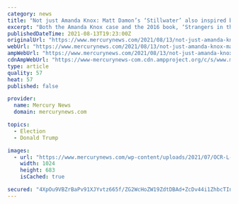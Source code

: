 ```yaml
---
category: news
title: "Not just Amanda Knox: Matt Damon’s ‘Stillwater’ also inspired by Berkeley prof’s Trump book, director says"
excerpt: "Both the Amanda Knox case and the 2016 book, ‘Strangers in their Own Land,’ by UC Berkeley sociologist Arlie Hochschild, played roles in the story for Damon’s new film, the"
publishedDateTime: 2021-08-13T19:23:00Z
originalUrl: "https://www.mercurynews.com/2021/08/13/not-just-amanda-knox-matt-damons-stillwater-also-inspired-by-berkeley-profs-trump-book-director-says/"
webUrl: "https://www.mercurynews.com/2021/08/13/not-just-amanda-knox-matt-damons-stillwater-also-inspired-by-berkeley-profs-trump-book-director-says/"
ampWebUrl: "https://www.mercurynews.com/2021/08/13/not-just-amanda-knox-matt-damons-stillwater-also-inspired-by-berkeley-profs-trump-book-director-says/amp/"
cdnAmpWebUrl: "https://www-mercurynews-com.cdn.ampproject.org/c/s/www.mercurynews.com/2021/08/13/not-just-amanda-knox-matt-damons-stillwater-also-inspired-by-berkeley-profs-trump-book-director-says/amp/"
type: article
quality: 57
heat: 57
published: false

provider:
  name: Mercury News
  domain: mercurynews.com

topics:
  - Election
  - Donald Trump

images:
  - url: "https://www.mercurynews.com/wp-content/uploads/2021/07/OCR-L-MOVIE-STILLWATER-0730-01.jpg?w=1024&#038;h=683"
    width: 1024
    height: 683
    isCached: true

secured: "4XpOu9VBZrBaPv91XJYvtz665f/ZG2WcHoZW19ZdtDBAd+ZcDv44i1ZhbcTInSFRBRdI4VNPkbG2PmLqfDWctLgkI92ywU3vMuBLRGNw2krKmrp9YVh4XbXAAUoJ/LhSVXgLL0GokS3dmv94AVRJsF1UaVMbZKuSLF2Pvsb5q+GscLiOqKZ6CAXKh8FpJWi8s0PaI8WAERrKLASmun3mv9lRlRl012BUAu45RwaAfnMV1uuDigEJUlvTRTkSFPiMI5lByhdPTDprnr+8HaN6Eed2/oD9EQLl5zCrx7UtCKoBFKT/Y5Qg0+KKk4OcdbUAHR/cuSPXBhJI7sYwDTOo6s160pSyK3dwZ4CPWo5/dyQ=;/Bo32hFGOBGXfFfSGRuPUg=="
---
```


